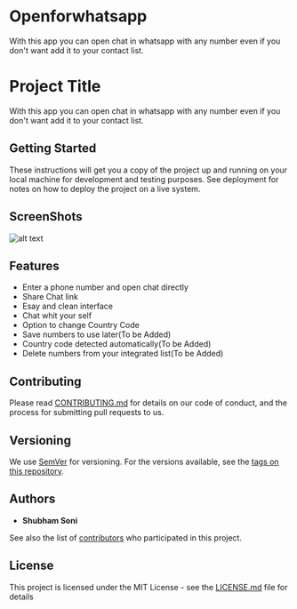 
# Openforwhatsapp
With this app you can open chat in whatsapp with any number even if you don't want add it to your contact list.

# Project Title
With this app you can open chat in whatsapp with any number even if you don't want add it to your contact list.

## Getting Started

These instructions will get you a copy of the project up and running on your local machine for development and testing purposes. See deployment for notes on how to deploy the project on a live system.

## ScreenShots
![alt text](https://user-images.githubusercontent.com/15217195/37268322-4c6a605c-25eb-11e8-9aa4-32acc889d109.png)

## Features
* Enter a phone number and open chat directly
* Share Chat link
* Esay and clean interface
* Chat whit your self 
* Option to change Country Code 
* Save numbers to use later(To be Added)
* Country code detected automatically(To be Added)
* Delete numbers from your integrated list(To be Added)


## Contributing

Please read [CONTRIBUTING.md](https://github.com/shubhamhackz/Openforwhatsapp/blob/master/Contributers.md) for details on our code of conduct, and the process for submitting pull requests to us.

## Versioning

We use [SemVer](http://semver.org/) for versioning. For the versions available, see the [tags on this repository](https://github.com/your/project/tags). 

## Authors

* **Shubham Soni** 

See also the list of [contributors](https://github.com/your/project/contributors) who participated in this project.

## License

This project is licensed under the MIT License - see the [LICENSE.md](LICENSE.md) file for details

